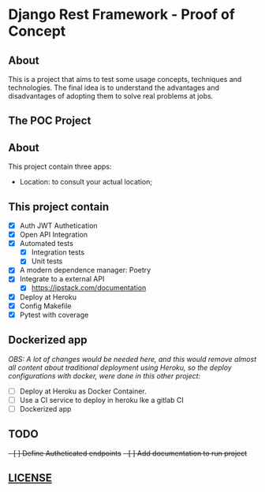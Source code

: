 # Django Rest Framework - Proof of Concept

## About

This is a project that aims to test some usage concepts, techniques and technologies.
The final idea is to understand the advantages and disadvantages of adopting them to solve real problems at jobs.

## The POC Project

## About

This project contain three apps:

- Location: to consult your actual location;

## This project contain

- [X] Auth JWT Authetication
- [X] Open API Integration
- [X] Automated tests
    - [X] Integration tests
    - [X] Unit tests
- [X] A modern dependence manager: Poetry
- [X] Integrate to a external API
    - [X] https://ipstack.com/documentation
- [X] Deploy at Heroku
- [X] Config Makefile
- [X] Pytest with coverage

## Dockerized app

*OBS: A lot of changes would be needed here, and this would remove almost all content about traditional deployment using Heroku, so the deploy configurations with docker, were done in this other project:*

- [ ] Deploy at Heroku as Docker Container.
- [ ] Use a CI service to deploy in heroku lke a gitlab CI
- [ ] Dockerized app

## TODO

~~- [ ] Define Autheticated endpoints~~
~~- [ ] Add documentation to run project~~

## [LICENSE](COPYING)
